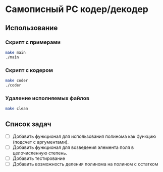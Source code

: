 
# Самописный РС кодер/декодер

## Использование

### Скрипт с примерами

```bash
make main
./main
```

### Скрипт с кодером

```bash
make coder
./coder
```

### Удаление исполняемых файлов

```bash
make clean
```

## Список задач

- [ ] Добавить функционал для использования полинома как функцию (подсчет с аргументами).
- [ ] Добавить функционал для возведения элемента поля в целочисленную степень.
- [ ] Добавить тестирование
- [ ] Добавить возможность деления полинома на полином с остатком
